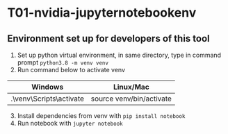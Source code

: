 # T01-nvidia-jupyternotebookenv

## Environment set up for developers of this tool
1. Set up python virtual environment, in same directory, type in command prompt `python3.8 -m venv venv`
2. Run command below to activate venv

|Windows|Linux/Mac|
|--|--|
|.\venv\Scripts\activate|source venv/bin/activate|

3. Install dependencies from venv with `pip install notebook`
4. Run notebook with `jupyter notebook`
